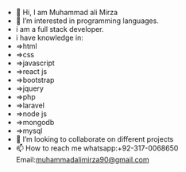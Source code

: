 - 👋 Hi, I am Muhammad ali Mirza
- 👀 I’m interested in programming languages.
- i am a full stack developer.
- i have knowledge in:
- =>html
- =>css
- =>javascript
- =>react js
- =>bootstrap
- =>jquery
- =>php
- =>laravel
- =>node js
- =>mongodb
- =>mysql
- 💞️ I’m looking to collaborate on different projects
- 📫 How to reach me 
whatsapp:+92-317-0068650
Email:muhammadalimirza90@gmail.com
<!---
ali123123-alt/ali123123-alt is a ✨ special ✨ repository because its `README.md` (this file) appears on your GitHub profile.
You can click the Preview link to take a look at your changes.
--->

